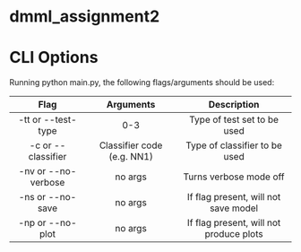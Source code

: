 # dmml_assignment2

# CLI Options

Running python main.py, the following flags/arguments should be used:

| Flag | Arguments | Description |
|:-----:|:-----:|:----:| 
| -tt or --test-type | 0-3 | Type of test set to be used |
| -c or --classifier | Classifier code (e.g. NN1) | Type of classifier to be used |
| -nv or --no-verbose | no args | Turns verbose mode off |
| -ns or --no-save | no args | If flag present, will not save model |
| -np or --no-plot | no args | If flag present, will not produce plots |
